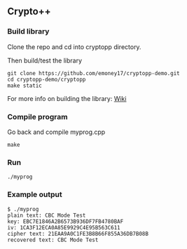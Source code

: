 ## Crypto++
### Build library
Clone the repo and cd into cryptopp directory.

Then build/test the library
```
git clone https://github.com/emoney17/cryptopp-demo.git
cd cryptopp-demo/cryptopp
make static
```
For more info on building the library: [Wiki](https://www.cryptopp.com/wiki/Linux#Build_and_Install_the_Library)
### Compile program
Go back and compile myprog.cpp
```
make
```
### Run
```
./myprog
```
### Example output
```
$ ./myprog
plain text: CBC Mode Test
key: EBC7E1846A2B6573B936DF7FB4780BAF
iv: 1CA3F12ECA0A85E9929C4E95B563C611
cipher text: 21EAA9A0C1FE3B8B66F855A36DB7B08B
recovered text: CBC Mode Test
```
